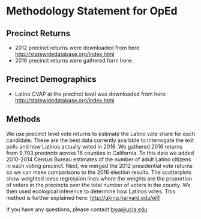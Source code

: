 # Methodology Statement for OpEd

## Precinct Returns
+ 2012 precinct returns were downloaded from here: http://statewidedatabase.org/index.html
+ 2016 precinct returns were gathered form here: 



## Precinct Demographics
+ Latino CVAP at the precinct level was downloaded from here: http://statewidedatabase.org/index.html


## Methods
We use precinct level vote returns to estimate the Latino vote share for each candidate. These are the best data currently available to interrogate the exit polls and how Latinos actually voted in 2016.  We gathered 2016 returns from 9,793 precincts across 16 counties in California.  To this data we added 2010-2014 Census Bureau estimates of the number of adult Latino citizens in each voting precinct.  Next, we merged the 2012 presidential vote returns so we can make comparisons to the 2016 election results. The scatterplots show weighted loess regression lines where the weights are the proportion of voters in the precincts over the total number of voters in the county. We then used ecological inference to determine how Latinos votes. This method is further explained here: http://gking.harvard.edu/eiR


If you have any questions, please contact bwa@ucla.edu


